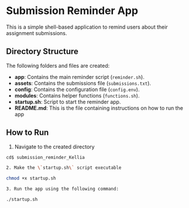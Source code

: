 # Submission Reminder App

This is a simple shell-based application to remind users about their assignment submissions.

## Directory Structure

The following folders and files are created:

- **app**: Contains the main reminder script (`reminder.sh`).
- **assets**: Contains the submissions file (`submissions.txt`).
- **config**: Contains the configuration file (`config.env`).
- **modules**: Contains helper functions (`functions.sh`).
- **startup.sh**: Script to start the reminder app.
- **README.md**: This is the file containing instructions on how to run the app

## How to Run

1. Navigate to the created directory
```bash
cd$ submission_reminder_Kellia

2. Make the \`startup.sh\` script executable

chmod +x startup.sh

3. Run the app using the following command:

./startup.sh

  
    


